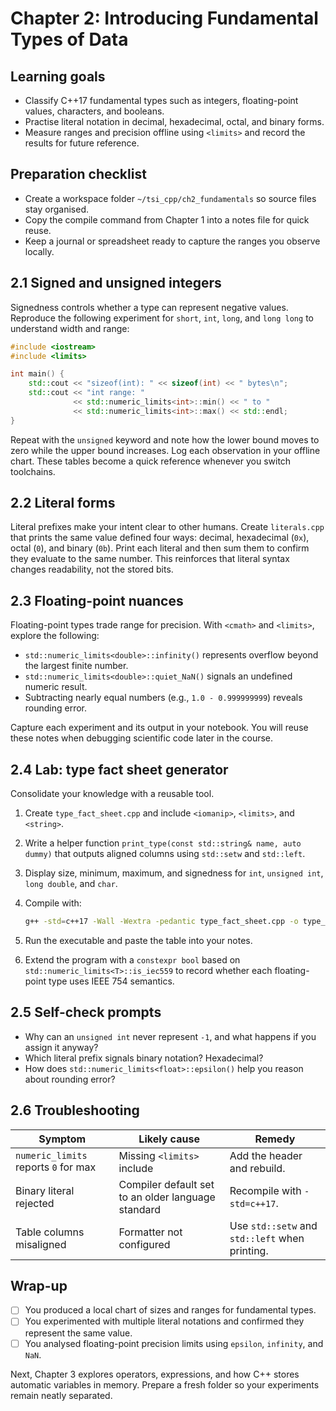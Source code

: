 # Chapter 2: Introducing Fundamental Types of Data

## Learning goals

- Classify C++17 fundamental types such as integers, floating-point values, characters, and booleans.
- Practise literal notation in decimal, hexadecimal, octal, and binary forms.
- Measure ranges and precision offline using `<limits>` and record the results for future reference.

## Preparation checklist

- Create a workspace folder `~/tsi_cpp/ch2_fundamentals` so source files stay organised.
- Copy the compile command from Chapter 1 into a notes file for quick reuse.
- Keep a journal or spreadsheet ready to capture the ranges you observe locally.

## 2.1 Signed and unsigned integers

Signedness controls whether a type can represent negative values. Reproduce the following experiment for `short`, `int`, `long`, and `long long` to understand width and range:

```cpp
#include <iostream>
#include <limits>

int main() {
    std::cout << "sizeof(int): " << sizeof(int) << " bytes\n";
    std::cout << "int range: "
              << std::numeric_limits<int>::min() << " to "
              << std::numeric_limits<int>::max() << std::endl;
}
```

Repeat with the `unsigned` keyword and note how the lower bound moves to zero while the upper bound increases. Log each observation in your offline chart. These tables become a quick reference whenever you switch toolchains.

## 2.2 Literal forms

Literal prefixes make your intent clear to other humans. Create `literals.cpp` that prints the same value defined four ways: decimal, hexadecimal (`0x`), octal (`0`), and binary (`0b`). Print each literal and then sum them to confirm they evaluate to the same number. This reinforces that literal syntax changes readability, not the stored bits.

## 2.3 Floating-point nuances

Floating-point types trade range for precision. With `<cmath>` and `<limits>`, explore the following:

- `std::numeric_limits<double>::infinity()` represents overflow beyond the largest finite number.
- `std::numeric_limits<double>::quiet_NaN()` signals an undefined numeric result.
- Subtracting nearly equal numbers (e.g., `1.0 - 0.999999999`) reveals rounding error.

Capture each experiment and its output in your notebook. You will reuse these notes when debugging scientific code later in the course.

## 2.4 Lab: type fact sheet generator

Consolidate your knowledge with a reusable tool.

1. Create `type_fact_sheet.cpp` and include `<iomanip>`, `<limits>`, and `<string>`.
2. Write a helper function `print_type(const std::string& name, auto dummy)` that outputs aligned columns using `std::setw` and `std::left`.
3. Display size, minimum, maximum, and signedness for `int`, `unsigned int`, `long double`, and `char`.
4. Compile with:

   ```bash
   g++ -std=c++17 -Wall -Wextra -pedantic type_fact_sheet.cpp -o type_fact_sheet
   ```

5. Run the executable and paste the table into your notes.
6. Extend the program with a `constexpr bool` based on `std::numeric_limits<T>::is_iec559` to record whether each floating-point type uses IEEE 754 semantics.

## 2.5 Self-check prompts

- Why can an `unsigned int` never represent `-1`, and what happens if you assign it anyway?
- Which literal prefix signals binary notation? Hexadecimal?
- How does `std::numeric_limits<float>::epsilon()` help you reason about rounding error?

## 2.6 Troubleshooting

| Symptom | Likely cause | Remedy |
| --- | --- | --- |
| `numeric_limits` reports `0` for max | Missing `<limits>` include | Add the header and rebuild. |
| Binary literal rejected | Compiler default set to an older language standard | Recompile with `-std=c++17`. |
| Table columns misaligned | Formatter not configured | Use `std::setw` and `std::left` when printing. |

## Wrap-up

- [ ] You produced a local chart of sizes and ranges for fundamental types.
- [ ] You experimented with multiple literal notations and confirmed they represent the same value.
- [ ] You analysed floating-point precision limits using `epsilon`, `infinity`, and `NaN`.

Next, Chapter 3 explores operators, expressions, and how C++ stores automatic variables in memory. Prepare a fresh folder so your experiments remain neatly separated.
